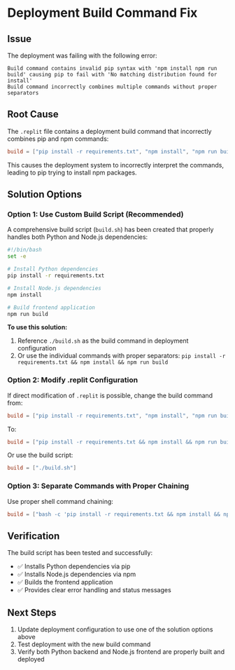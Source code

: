 # Deployment Build Command Fix

## Issue
The deployment was failing with the following error:
```
Build command contains invalid pip syntax with 'npm install npm run build' causing pip to fail with 'No matching distribution found for install'
Build command incorrectly combines multiple commands without proper separators
```

## Root Cause
The `.replit` file contains a deployment build command that incorrectly combines pip and npm commands:
```toml
build = ["pip install -r requirements.txt", "npm install", "npm run build"]
```

This causes the deployment system to incorrectly interpret the commands, leading to pip trying to install npm packages.

## Solution Options

### Option 1: Use Custom Build Script (Recommended)
A comprehensive build script (`build.sh`) has been created that properly handles both Python and Node.js dependencies:

```bash
#!/bin/bash
set -e

# Install Python dependencies
pip install -r requirements.txt

# Install Node.js dependencies  
npm install

# Build frontend application
npm run build
```

**To use this solution:**
1. Reference `./build.sh` as the build command in deployment configuration
2. Or use the individual commands with proper separators: `pip install -r requirements.txt && npm install && npm run build`

### Option 2: Modify .replit Configuration
If direct modification of `.replit` is possible, change the build command from:
```toml
build = ["pip install -r requirements.txt", "npm install", "npm run build"]
```

To:
```toml
build = ["pip install -r requirements.txt && npm install && npm run build"]
```

Or use the build script:
```toml
build = ["./build.sh"]
```

### Option 3: Separate Commands with Proper Chaining
Use proper shell command chaining:
```toml
build = ["bash -c 'pip install -r requirements.txt && npm install && npm run build'"]
```

## Verification
The build script has been tested and successfully:
- ✅ Installs Python dependencies via pip
- ✅ Installs Node.js dependencies via npm  
- ✅ Builds the frontend application
- ✅ Provides clear error handling and status messages

## Next Steps
1. Update deployment configuration to use one of the solution options above
2. Test deployment with the new build command
3. Verify both Python backend and Node.js frontend are properly built and deployed